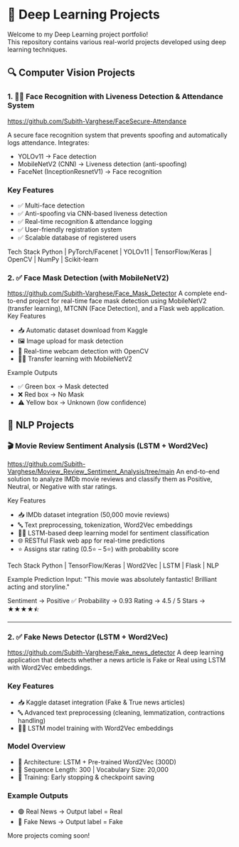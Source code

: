 
 # 🤖 Deep Learning Projects

Welcome to my Deep Learning project portfolio!  
This repository contains various real-world projects developed using deep learning techniques.

## 🔍 Computer Vision Projects
### 1. 🧑‍💻 Face Recognition with Liveness Detection & Attendance System 
https://github.com/Subith-Varghese/FaceSecure-Attendance

A secure face recognition system that prevents spoofing and automatically logs attendance. Integrates:

- YOLOv11 → Face detection
- MobileNetV2 (CNN) → Liveness detection (anti-spoofing)
- FaceNet (InceptionResnetV1) → Face recognition

### Key Features

- ✅ Multi-face detection
- ✅ Anti-spoofing via CNN-based liveness detection
- ✅ Real-time recognition & attendance logging
- ✅ User-friendly registration system
- ✅ Scalable database of registered users

Tech Stack
Python | PyTorch/Facenet | YOLOv11 | TensorFlow/Keras | OpenCV | NumPy | Scikit-learn

### 2. ✅ Face Mask Detection (with MobileNetV2)  
https://github.com/Subith-Varghese/Face_Mask_Detector
A complete end-to-end project for real-time face mask detection using MobileNetV2 (transfer learning), MTCNN (Face Detection), and a Flask web application.
Key Features

 - 📥 Automatic dataset download from Kaggle
 - 🖼️ Image upload for mask detection
 - 🎥 Real-time webcam detection with OpenCV
 - 🧑‍💻 Transfer learning with MobileNetV2

Example Outputs
 - ✅ Green box → Mask detected
 - ❌ Red box → No Mask
 - ⚠️ Yellow box → Unknown (low confidence)

## 🧠 NLP Projects

### 🎬 Movie Review Sentiment Analysis (LSTM + Word2Vec)
https://github.com/Subith-Varghese/Moview_Review_Sentiment_Analysis/tree/main
An end-to-end solution to analyze IMDb movie reviews and classify them as Positive, Neutral, or Negative with star ratings.

Key Features

- 📥 IMDb dataset integration (50,000 movie reviews)
- 🔤 Text preprocessing, tokenization, Word2Vec embeddings
- 🧑‍💻 LSTM-based deep learning model for sentiment classification
- 🌐 RESTful Flask web app for real-time predictions
- ⭐ Assigns star rating (0.5⭐ – 5⭐) with probability score

Tech Stack
Python | TensorFlow/Keras | Word2Vec | LSTM | Flask | NLP

Example Prediction
Input: "This movie was absolutely fantastic! Brilliant acting and storyline."

Sentiment → Positive ✅
Probability → 0.93
Rating → 4.5 / 5
Stars → ★★★★⯪

---

### 2. ✅ Fake News Detector (LSTM + Word2Vec) 
https://github.com/Subith-Varghese/Fake_news_detector
A deep learning application that detects whether a news article is Fake or Real using LSTM with Word2Vec embeddings.

### Key Features

- 📥 Kaggle dataset integration (Fake & True news articles)
- 🔤 Advanced text preprocessing (cleaning, lemmatization, contractions handling)
- 🧑‍💻 LSTM model training with Word2Vec embeddings

### Model Overview

- 📐 Architecture: LSTM + Pre-trained Word2Vec (300D)
- 📝 Sequence Length: 300 | Vocabulary Size: 20,000
- 🛑 Training: Early stopping & checkpoint saving

### Example Outputs

- 🟢 Real News → Output label = Real
- 🔴 Fake News → Output label = Fake

  
More projects coming soon!
